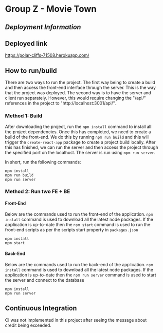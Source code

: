 # Group Z - Movie Town

## **_*Deployment Information*_**

<!--Feel free to change the headings around, not sure what they should be set to.-->

## Deployed link

https://polar-cliffs-71508.herokuapp.com/

## How to run/build

There are two ways to run the project. The first way being to create a build and then access the front-end interface through the server. This is the way that the project was deployed. The second way is to have the server and client run separately. However, this would require changing the "/api/" references in the project to "http://localhost:3001/api/".

### Method 1: Build

After downloading the project, run the `npm install` command to install all the project dependencies. Once this has completed, we need to create a build of the front-end. We do this by running `npm run build` and this will trigger the `create-react-app` package to create a project build locally. After this has finished, we can run the server and then access the project through the specified port on the localhost. The server is run using `npm run server`.

In short, run the following commands:

```
npm install
npm run build
npm run server
```

### Method 2: Run two FE + BE

#### **Front-End**

Below are the commands used to run the front-end of the application. `npm install` command is used to download all the latest node packages. If the application is up-to-date then the `npm start` command is used to run the front-end scripts as per the scripts start property in `packages.json`

```
npm install
npm start
```

#### **Back-End**

Below are the commands used to run the back-end of the application. `npm install` command is used to download all the latest node packages. If the application is up-to-date then the `npm run server` command is used to start the server and connect to the database

```
npm install
npm run server
```

## Continuous Integration

CI was not implemented in this project after seeing the message about credit being exceeded.
